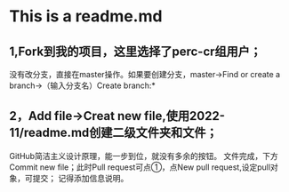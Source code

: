 # This is a readme.md

## 1,Fork到我的项目，这里选择了perc-cr组用户；
没有改分支，直接在master操作。如果要创建分支，master->Find or create a branch->（输入分支名）Create branch:*
## 2，Add file->Creat new file,使用2022-11/readme.md创建二级文件夹和文件；
GitHub简洁主义设计原理，能一步到位，就没有多余的按钮。
文件完成，下方Commit new file；此时Pull request可点①，点New pull request,设定pull对象，可提交；
记得添加信息说明。


